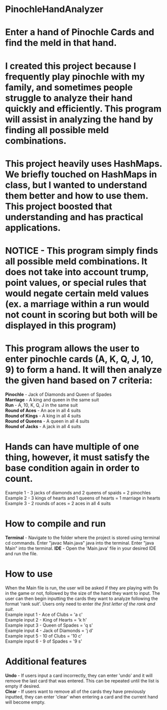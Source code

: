 # PinochleHandAnalyzer
# Enter a hand of Pinochle Cards and find the meld in that hand.

# I created this project because I frequently play pinochle with my family, and sometimes people struggle to analyze their hand quickly and efficiently. This program will assist in analyzing the hand by finding all possible meld combinations.

# This project heavily uses HashMaps. We briefly touched on HashMaps in class, but I wanted to understand them better and how to use them. This project boosted that understanding and has practical applications.

# NOTICE - This program simply finds all possible meld combinations. It does not take into account trump, point values, or special rules that would negate certain meld values (ex. a marriage within a run would not count in scoring but both will be displayed in this program)

# This program allows the user to enter pinochle cards (A, K, Q, J, 10, 9) to form a hand. It will then analyze the given hand based on 7 criteria:
 **Pinochle** - Jack of Diamonds and Queen of Spades                                                                                               
 **Marriage** - A king and queen in the same suit                                                                                                  
 **Run** - A, 10, K, Q, J in the same suit                                                                                                      
 **Round of Aces** - An ace in all 4 suits                                                                                                         
 **Round of Kings** - A king in all 4 suits                                                                                                        
 **Round of Queens** - A queen in all 4 suits                                                                                                      
 **Round of Jacks** - A jack in all 4 suits                                                                                              
 
# Hands can have multiple of one thing, however, it must satisfy the base condition again in order to count.
Example 1 - 3 jacks of diamonds and 2 queens of spaids = 2 pinochles                                                                              
Example 2 - 3 kings of hearts and 1 queens of hearts = 1 marriage in hearts                                                                        
Example 3 - 2 rounds of aces = 2 aces in all 4 suits                                                                                               

# How to compile and run
**Terminal** - Navigate to the folder where the project is stored using terminal cd commands. Enter "javac Main.java" java into the terminal. Enter "java Main" into the terminal.
**IDE** - Open the 'Main.java' file in your desired IDE and run the file.

# How to use 
 When the Main file is run, the user will be asked if they are playing with 9s in the game or not, followed by the size of the hand they want to input. The user can then begin inputting the cards they want to analyze following the format 'rank suit'. Users only need to enter *the first letter of the rank and suit*.                                                                                                                   
 Example input 1 - Ace of Clubs = 'a c'                                                                                                            
 Example input 2 - King of Hearts = 'k h'                                                                                                          
 Example input 3 - Queen of Spades = 'q s'                                                                                                          
 Example input 4 - Jack of Diamonds = 'j d'                                                                                                        
 Example input 5 - 10 of Clubs = '10 c'                                                                                                             
 Example input 6 - 9 of Spades = '9 s'                                                                                                             

 # Additional features
 **Undo** - If users input a card incorrectly, they can enter 'undo' and it will remove the last card that was entered. This can be repeated until the list is empty if desired.  
 **Clear** - If users want to remove all of the cards they have previously inputted, they can enter 'clear' when entering a card and the current hand will become empty.
